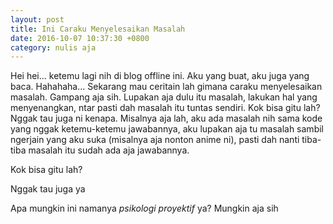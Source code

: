 ```yaml
---
layout: post
title: Ini Caraku Menyelesaikan Masalah
date: 2016-10-07 10:37:30 +0800
category: nulis aja
---
```


Hei hei... ketemu lagi nih di blog offline ini. Aku yang buat, aku juga yang baca. Hahahaha... Sekarang mau ceritain lah gimana caraku menyelesaikan masalah. Gampang aja sih. Lupakan aja dulu itu masalah, lakukan hal yang menyenangkan, ntar pasti dah masalah itu tuntas sendiri. Kok bisa gitu lah? Nggak tau juga ni kenapa. Misalnya aja lah, aku ada masalah nih sama kode yang nggak ketemu-ketemu jawabannya, aku lupakan aja tu masalah sambil ngerjain yang aku suka (misalnya aja nonton anime ni), pasti dah nanti tiba-tiba masalah itu sudah ada aja jawabannya.

Kok bisa gitu lah?

<!-- more -->

Nggak tau juga ya

Apa mungkin ini namanya _psikologi proyektif_ ya? Mungkin aja sih